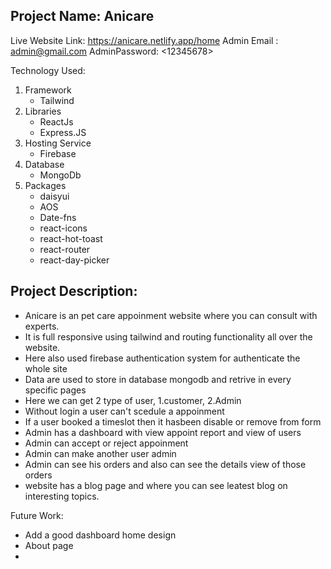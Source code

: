 Project Name: Anicare
-

Live Website Link: https://anicare.netlify.app/home
Admin Email : <admin@gmail.com>
AdminPassword: <12345678>

Technology Used:
1. Framework
    - Tailwind
2. Libraries
    - ReactJs
    - Express.JS
3. Hosting Service
      - Firebase
4. Database
      - MongoDb
5. Packages
      - daisyui
      - AOS
      - Date-fns
      - react-icons
      - react-hot-toast
      - react-router
      - react-day-picker


Project Description:
-
- Anicare is an pet care appoinment website where you can consult with experts.
- It is full responsive using tailwind and routing functionality all over the website.
- Here also used firebase authentication system for authenticate the whole site
- Data are used to store in database mongodb and retrive in every specific pages
- Here we can get 2 type of user, 1.customer, 2.Admin
- Without login a user can't scedule a appoinment
- If a user booked a timeslot then it hasbeen disable or remove from form
- Admin has a dashboard with view appoint report and view of users
- Admin can accept or reject appoinment
- Admin can make another user admin
- Admin can see his orders and also can see the details view of those orders
- website has a blog page and  where you can see leatest blog on interesting topics.

Future Work:

- Add a good dashboard home design
- About page
-



